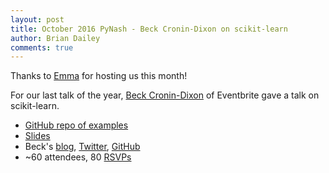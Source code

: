 ```yaml
---
layout: post
title: October 2016 PyNash - Beck Cronin-Dixon on scikit-learn
author: Brian Dailey
comments: true
---
```


Thanks to [Emma](https://www.myemma.com/) for hosting us this month!

For our last talk of the year, [Beck Cronin-Dixon](http://beckcd.com/) of Eventbrite gave a talk on scikit-learn.

* [GitHub repo of examples](https://github.com/beck410/beginners-guide-to-sml)
* [Slides](https://docs.google.com/presentation/d/1e0A8r1ubk7w-vMfY4WzYBzRWusCpomtx5eS1CvX_C1k/)
* Beck's [blog](http://beckcd.com/),  [Twitter](http://twitter.com/scottsburns), [GitHub](http://github.com/sburns)
* ~60 attendees, 80 [RSVPs](http://www.meetup.com/PyNash/events/231773313/)

